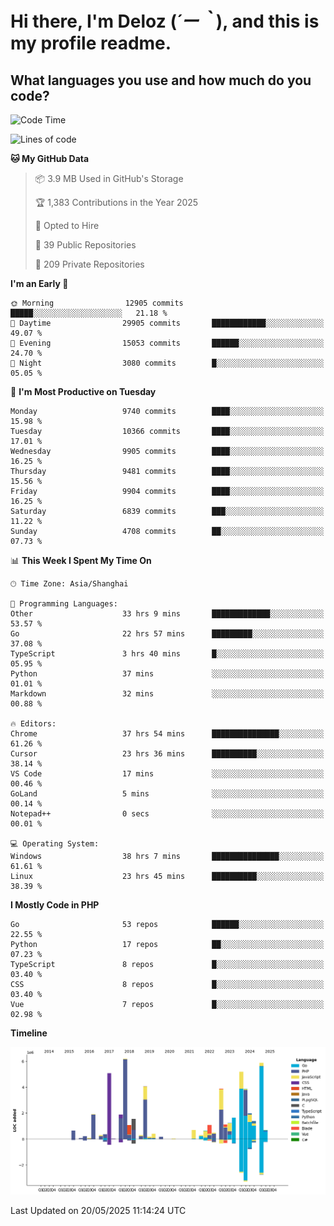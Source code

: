 # **Hi there, I'm Deloz (*´ー｀*), and this is my profile readme.**

## **What languages you use and how much do you code?**

<!--START_SECTION:waka-->
![Code Time](http://img.shields.io/badge/Code%20Time-6%2C418%20hrs%2022%20mins-blue)

![Lines of code](https://img.shields.io/badge/From%20Hello%20World%20I%27ve%20Written-54.4%20million%20lines%20of%20code-blue)

**🐱 My GitHub Data** 

> 📦 3.9 MB Used in GitHub's Storage 
 > 
> 🏆 1,383 Contributions in the Year 2025
 > 
> 💼 Opted to Hire
 > 
> 📜 39 Public Repositories 
 > 
> 🔑 209 Private Repositories 
 > 
**I'm an Early 🐤** 

```text
🌞 Morning                12905 commits       █████░░░░░░░░░░░░░░░░░░░░   21.18 % 
🌆 Daytime                29905 commits       ████████████░░░░░░░░░░░░░   49.07 % 
🌃 Evening                15053 commits       ██████░░░░░░░░░░░░░░░░░░░   24.70 % 
🌙 Night                  3080 commits        █░░░░░░░░░░░░░░░░░░░░░░░░   05.05 % 
```
📅 **I'm Most Productive on Tuesday** 

```text
Monday                   9740 commits        ████░░░░░░░░░░░░░░░░░░░░░   15.98 % 
Tuesday                  10366 commits       ████░░░░░░░░░░░░░░░░░░░░░   17.01 % 
Wednesday                9905 commits        ████░░░░░░░░░░░░░░░░░░░░░   16.25 % 
Thursday                 9481 commits        ████░░░░░░░░░░░░░░░░░░░░░   15.56 % 
Friday                   9904 commits        ████░░░░░░░░░░░░░░░░░░░░░   16.25 % 
Saturday                 6839 commits        ███░░░░░░░░░░░░░░░░░░░░░░   11.22 % 
Sunday                   4708 commits        ██░░░░░░░░░░░░░░░░░░░░░░░   07.73 % 
```


📊 **This Week I Spent My Time On** 

```text
🕑︎ Time Zone: Asia/Shanghai

💬 Programming Languages: 
Other                    33 hrs 9 mins       █████████████░░░░░░░░░░░░   53.57 % 
Go                       22 hrs 57 mins      █████████░░░░░░░░░░░░░░░░   37.08 % 
TypeScript               3 hrs 40 mins       █░░░░░░░░░░░░░░░░░░░░░░░░   05.95 % 
Python                   37 mins             ░░░░░░░░░░░░░░░░░░░░░░░░░   01.01 % 
Markdown                 32 mins             ░░░░░░░░░░░░░░░░░░░░░░░░░   00.88 % 

🔥 Editors: 
Chrome                   37 hrs 54 mins      ███████████████░░░░░░░░░░   61.26 % 
Cursor                   23 hrs 36 mins      ██████████░░░░░░░░░░░░░░░   38.14 % 
VS Code                  17 mins             ░░░░░░░░░░░░░░░░░░░░░░░░░   00.46 % 
GoLand                   5 mins              ░░░░░░░░░░░░░░░░░░░░░░░░░   00.14 % 
Notepad++                0 secs              ░░░░░░░░░░░░░░░░░░░░░░░░░   00.01 % 

💻 Operating System: 
Windows                  38 hrs 7 mins       ███████████████░░░░░░░░░░   61.61 % 
Linux                    23 hrs 45 mins      ██████████░░░░░░░░░░░░░░░   38.39 % 
```

**I Mostly Code in PHP** 

```text
Go                       53 repos            ██████░░░░░░░░░░░░░░░░░░░   22.55 % 
Python                   17 repos            ██░░░░░░░░░░░░░░░░░░░░░░░   07.23 % 
TypeScript               8 repos             █░░░░░░░░░░░░░░░░░░░░░░░░   03.40 % 
CSS                      8 repos             █░░░░░░░░░░░░░░░░░░░░░░░░   03.40 % 
Vue                      7 repos             █░░░░░░░░░░░░░░░░░░░░░░░░   02.98 % 
```



**Timeline**

![Lines of Code chart](https://raw.githubusercontent.com/deloz/deloz/main/assets/bar_graph.png)


 Last Updated on 20/05/2025 11:14:24 UTC
<!--END_SECTION:waka-->
